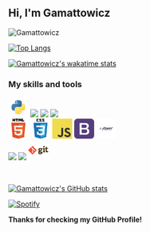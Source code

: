 ## Hi, I'm Gamattowicz

<p align="left"> <img src="https://komarev.com/ghpvc/?username=Gamattowicz&color=brightgreen" alt="Gamattowicz" /> </p>

[![Top Langs](https://github-readme-stats.vercel.app/api/top-langs/?username=Gamattowicz&layout=compact&langs_count=10)](https://github.com/Gamattowicz)

[![Gamattowicz's wakatime stats](https://github-readme-stats.vercel.app/api/wakatime?username=gamattowicz)](https://github.com/Gamattowicz)


### My skills and tools

 <!-- icons -->
<code><a href = "https://www.python.org/"><img height="40" src="https://raw.githubusercontent.com/github/explore/80688e429a7d4ef2fca1e82350fe8e3517d3494d/topics/python/python.png"></a></code>
<code><a href = "https://git-scm.com/"><img height="40" src="https://automationpanda.files.wordpress.com/2017/09/django-logo-negative.png?w=768"></a></code>
<code><a href = "https://git-scm.com/"><img height="40" src="https://pythonforundergradengineers.com/posts/zappa/images/flask_icon.png"></a></code>
<code><a href = "https://git-scm.com/"><img height="40" src="https://img.favpng.com/4/20/22/microsoft-sql-server-logo-database-microsoft-corporation-png-favpng-CxmEezFiM7XxZDKwWyzEYPdDR.jpg"></a></code>
<br>
<code><a href = "https://developer.mozilla.org/en-US/docs/Web/Guide/HTML/HTML5"><img height="40" src="https://raw.githubusercontent.com/github/explore/80688e429a7d4ef2fca1e82350fe8e3517d3494d/topics/html/html.png"></a></code>
<code><a href = "https://developer.mozilla.org/en-US/docs/Archive/CSS3"><img height="40" src="https://raw.githubusercontent.com/github/explore/80688e429a7d4ef2fca1e82350fe8e3517d3494d/topics/css/css.png"></a></code>
<code><a href = "https://developer.mozilla.org/en-US/docs/Web/JavaScript"><img height="40" src="https://raw.githubusercontent.com/github/explore/80688e429a7d4ef2fca1e82350fe8e3517d3494d/topics/javascript/javascript.png"></a></code>
<code><a href = "https://getbootstrap.com/"><img height="40" src="https://raw.githubusercontent.com/github/explore/80688e429a7d4ef2fca1e82350fe8e3517d3494d/topics/bootstrap/bootstrap.png"></a></code> 
<code><a href = "https://jquery.com/"><img height="40" src="https://raw.githubusercontent.com/github/explore/80688e429a7d4ef2fca1e82350fe8e3517d3494d/topics/jquery/jquery.png"></a></code>
<br>
<code><a href = "https://code.visualstudio.com/"><img height="40" src="https://upload.wikimedia.org/wikipedia/commons/thumb/9/9a/Visual_Studio_Code_1.35_icon.svg/1200px-Visual_Studio_Code_1.35_icon.svg.png"></a></code>
<code><a href = "https://www.jetbrains.com/pycharm/"><img height="40" src="https://resources.jetbrains.com/storage/products/pycharm/img/meta/pycharm_logo_300x300.png"></a></code>
<code><a href = "https://git-scm.com/"><img height="40" src="https://raw.githubusercontent.com/github/explore/80688e429a7d4ef2fca1e82350fe8e3517d3494d/topics/git/git.png"></a></code>

<br>

[![Gamattowicz's GitHub stats](https://github-readme-stats.vercel.app/api?username=Gamattowicz)](https://github.com/Gamattowicz/github-readme-stats)

[![Spotify](https://githubspotifyplayingnow.vercel.app/api/spotify)](https://open.spotify.com/user/gamattowicz)



**Thanks for checking my GitHub Profile!**
